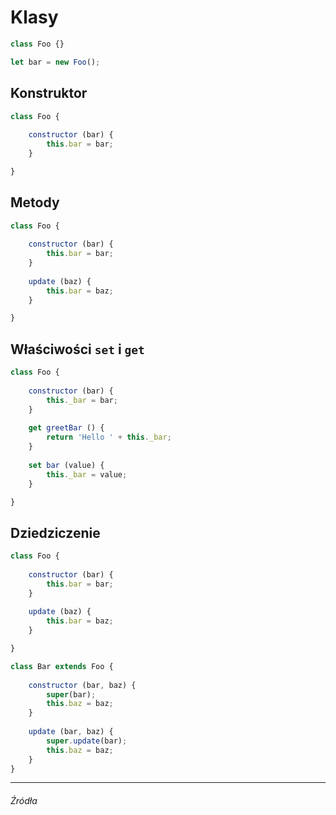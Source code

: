 # Klasy

```js
class Foo {}

let bar = new Foo();
```

## Konstruktor

```js
class Foo {
    
    constructor (bar) {
        this.bar = bar;
    }

}
```

## Metody

```js
class Foo {
    
    constructor (bar) {
        this.bar = bar;
    }
    
    update (baz) {
        this.bar = baz;
    }

}
```

## Właściwości `set` i `get`

```js
class Foo {
    
    constructor (bar) {
        this._bar = bar;
    }
    
    get greetBar () {
        return 'Hello ' + this._bar;
    }
    
    set bar (value) {
        this._bar = value;
    }

}
```

## Dziedziczenie

```js
class Foo {
    
    constructor (bar) {
        this.bar = bar;
    }
    
    update (baz) {
        this.bar = baz;
    }

}

class Bar extends Foo {
    
    constructor (bar, baz) {
        super(bar);
        this.baz = baz;
    }
    
    update (bar, baz) {
        super.update(bar);
        this.baz = baz;
    }
}
```
---

###### Źródła
